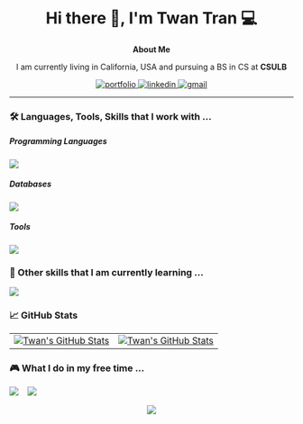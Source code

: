<h1 align='center'> 
  Hi there 👋, I'm Twan Tran 💻
</h1>

<div align="center">
  <strong>About Me</strong>
  <p align='center'>
    I am currently living in California, USA and pursuing a BS in CS at <b>CSULB</b> 
  </p>
  <a href="https://www.linkedin.com/in/twan-tran/">
    <img src="https://img.shields.io/badge/check%20out%20my%20Portfolio-042549?style=for-the-badge&logo=moleculer&logoColor=white" alt="portfolio" />
  </a>
  <a href="https://www.linkedin.com/in/twan-tran/">
    <img src="https://img.shields.io/badge/visit%20my%20Linkedin-0A66C2?style=for-the-badge&logo=linkedin&logoColor=white" alt="linkedin" />
  </a>
  <a href="mailto:twantran68@gmail.com">
    <img src="https://img.shields.io/badge/email%20me-EA4335?style=for-the-badge&logo=gmail&logoColor=white" alt="gmail" />
  </a>
</div>

<hr>
  <h3>🛠 Languages, Tools, Skills that I work with ...</h3>
  <h5>Programming Languages</h5>
  <p align="left">
    <a href="https://skillicons.dev">
      <img src="https://skillicons.dev/icons?i=c,cs,cpp,py,java" />
    </a>
  </p>
  <h5>Databases</h5>
  <p align="left">
    <a href="https://skillicons.dev">
      <img src="https://skillicons.dev/icons?i=postgres,mysql,mongodb,aws,dynamodb" />
    </a>
  </p>
  <h5>Tools</h5>
    <p align="left">
    <a href="https://skillicons.dev">
      <img src="https://skillicons.dev/icons?i=visualstudio,vscode,eclipse,idea,linux,bash,powershell,replit,github,unity" />
    </a>
  </p>
</hr>

<h3>🌱  Other skills that I am currently learning ...</h3>
<p >
    <a href="https://skillicons.dev">
      <img src="https://skillicons.dev/icons?i=javascript,html,figma,gcp" />
    </a>
</p>

<h3>📈  GitHub Stats </h3>
<div align="center">
  <table width="100%">
    <tbody>
      <tr>
<!--         <td width="33%" style="border: none !important;">
        <div align="center" width="100%">
          <a href="https://github.com/ttuan8600">
            <img src="https://github-readme-stats.vercel.app/api/top-langs/?username=ttuan8600&theme=dark&show&hide=ruby&layout=compact&hide_border=true&langs_count=6" alt="Twan's Language Stats" vertical-align="middle"/>
          </a>
        </div>
        </td> -->
        <td width="50%" style="border: none !important;">
        <div align="center" width="100%">
          <a href="https://github.com/ttuan8600">
            <img src="https://github-readme-stats.vercel.app/api?username=ttuan8600&theme=dark&show&show_icons=true&hide=stars&hide_border=true" alt="Twan's GitHub Stats" vertical-align="middle"/>
          </a>
        </div>
        </td>
        <td width="50%" style="border: none !important;">
        <div align="center" width="100%">
          <a href="https://github.com/ttuan8600">
            <img align="center" 
       src="https://github-readme-streak-stats.herokuapp.com/?user=ttuan8600&layout=compact&theme=dark&show&hide_border=true" alt="Twan's GitHub Stats" vertical-align="middle"/>
          </a>
        </div>
        </td>
      </tr>
    </tbody>
  </table>
</div>


<h3 align="left">🎮  What I do in my free time ...</h3>
<p align="left">
  <a href="https://open.spotify.com/user/22dtzzbnekh7g7i65apzghs5y?si=d87604cb4e064cbd"><img src="https://img.shields.io/badge/spotify-%231ED760.svg?&style=for-the-badge&logo=spotify&logoColor=white" /></a>&nbsp;&nbsp;&nbsp;
  <a href="https://steamcommunity.com/id/tuantran445/"><img src="https://img.shields.io/badge/Steam-%23000000.svg?&style=for-the-badge&logo=steam&logoColor=white" /></a>&nbsp;&nbsp;&nbsp;
</p>

<p align='center'>
  <a href="#"><img src="https://komarev.com/ghpvc/?username=ttuan8600&color=blue&style=flat"></a>
</p>
